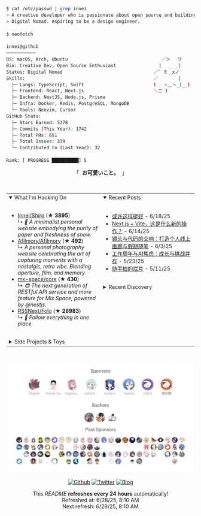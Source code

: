```bash
$ cat /etc/passwd | grep innei
> A creative developer who is passionate about open source and building beautiful things.
> Digital Nomad. Aspiring to be a design engineer.

$ neofetch

innei@github
───────────
OS: macOS, Arch, Ubuntu                                   ／＞　 フ
Bio: Creative Dev, Open Source Enthusiast                | 　_　_|
Status: Digital Nomad                                  ／` ミ＿xノ
Skills:                                                ／　　　　 |
  ├─ Langs: TypeScript, Swift                          (　 ヽ＿ヽ_)__)
  ├─ Frontend: React, Next.js                          ＼二 )
  ├─ Backend: NestJS, Node.js, Prisma
  ├─ Infra: Docker, Redis, PostgreSQL, MongoDB
  └─ Tools: Neovim, Cursor
GitHub Stats:
  ├─ Stars Earned: 5378
  ├─ Commits (This Year): 1742
  ├─ Total PRs: 651
  ├─ Total Issues: 339
  └─ Contributed to (Last Year): 32

Rank: [ PROGRESS ██████████] S
```

<p align="center">
  「<strong><samp> <strong>お可愛いこと。</strong> </samp></strong>」
</p>

<br />

<table>
  <tr>
    <td valign="top" width="50%">
      <details open>
        <summary>What I'm Hacking On</summary>
        <br />
          <ul><li><a href=https://github.com/Innei/Shiro target=_blank>Innei/Shiro</a> (<b>★ 3895</b>)<br>↳ <i>📜 A minimalist personal website embodying the purity of paper and freshness of snow.</i></li><li><a href=https://github.com/Afilmory/Afilmory target=_blank>Afilmory/Afilmory</a> (<b>★ 492</b>)<br>↳ <i>A personal photography website celebrating the art of capturing moments with a nostalgic, retro vibe. Blending aperture, film, and memory.</i></li><li><a href=https://github.com/mx-space/core target=_blank>mx-space/core</a> (<b>★ 430</b>)<br>↳ <i>😎 The next generation of RESTful API service and more feature for Mix Space, powered by @nestjs.</i></li><li><a href=https://github.com/RSSNext/Folo target=_blank>RSSNext/Folo</a> (<b>★ 26983</b>)<br>↳ <i>🧡 Follow everything in one place</i></li></ul>
      </details>
      <br />
      <details>
        <summary>Side Projects & Toys</summary>
        <br />
          <ul><li><a href=https://github.com/reactify-component/react-message target=_blank>reactify-component/react-message</a> (<a href=https://react-message-deeab158i-react-message.vercel.app/ target=_blank>demo</a>) (<b>★ 9</b>)<br>↳ <i>💬 React Message is a 🚀 React component library for displaying customizable messages and notifications to users. It's easy to integrate and supports features like animations and timeout.</i></li><li><a href=https://github.com/Innei/simple-clock target=_blank>Innei/simple-clock</a> (<a href=https://simple-clock-lb0hde3kr-innei.vercel.app/ target=_blank>demo</a>) (<b>★ 2</b>)</li><li><a href=https://github.com/Innei/candy target=_blank>Innei/candy</a> (<a href=https://candy-git-demo.innei.vercel.app/ target=_blank>demo</a>) (<b>★ 23</b>)<br>↳ <i>Simple and cute static blog generator.</i></li></ul>
      </details>
    </td>
    <td valign="top" width="50%">
      <details open>
        <summary>Recent Posts</summary>
        <br />
          <ul><li><span><a href=https://innei.in/notes/194>或许这样挺好</a></span> - 6/18/25</li><li><span><a href=https://innei.in/posts/Z-Turn/nextjs+vite-hack-combined>Next.js + Vite，这是什么新的操作？</a></span> - 6/14/25</li><li><span><a href=https://innei.in/notes/193>镜头与代码的交响：打造个人线上画廊与假期随笔</a></span> - 6/3/25</li><li><span><a href=https://innei.in/notes/192>工作周年与AI焦虑：成长与挑战并存</a></span> - 5/23/25</li><li><span><a href=https://innei.in/notes/191>随手拍的烂片</a></span> - 5/11/25</li></ul>
      </details>
      <br />
      <details>
        <summary>Recent Discovery</summary>
        <br />
          <ul><li><a href=https://github.com/lukakerr/NSWindowStyles>lukakerr/NSWindowStyles</a><span> A showcase of the many different styles of windows possible with NSWindow on macOS</span></li><li><a href=https://github.com/EvanBacon/expo-apple-targets>EvanBacon/expo-apple-targets</a><span> Config Plugin to setup Apple targets</span></li><li><a href=https://github.com/Ciechan/BCGenieEffect>Ciechan/BCGenieEffect</a><span> An OSX style genie effect inside your iOS app.</span></li><li><a href=https://github.com/Automattic/pocket-casts-ios>Automattic/pocket-casts-ios</a><span> Pocket Casts iOS app 🎧</span></li><li><a href=https://github.com/nathantannar4/Transmission>nathantannar4/Transmission</a><span> Bridges UIKit presentation APIs to a SwiftUI API so you can use presentation controllers, interactive transitions and more.</span></li></ul>
      </details>
    </td>
  </tr>
</table>

<br />

<p align="center">
  <a href="https://github.com/sponsors/innei">
    <img src="./sponsorkit/sponsors.svg" />
  </a>
</p>

<p align="center">
  <a href="https://github.com/innei" target="_blank"><img alt="Github" src="https://img.shields.io/badge/GitHub-181717?style=for-the-badge&logo=Github&logoColor=white" /></a> 
  <a href="https://twitter.com/__oQuery" target="_blank"><img alt="Twitter" src="https://img.shields.io/badge/twitter-1DA1F2?style=for-the-badge&logo=twitter&logoColor=white" /></a> 
  <a href="https://innei.in" target="_blank"><img alt="Blog" src="https://img.shields.io/badge/Blog-232323?style=for-the-badge&logo=rss&logoColor=white" /></a>
</p>

<p align="center">
  <samp>
    <p align=center>This <i>README</i> <b>refreshes every 24 hours</b> automatically!<br>Refreshed at: 6/28/25, 8:10 AM<br>Next refresh: 6/29/25, 8:10 AM</p>
  </samp>
</p>
